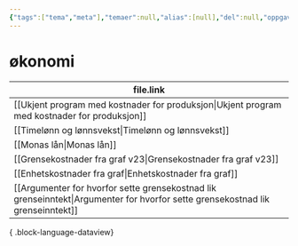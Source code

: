 ```yaml
---
{"tags":["tema","meta"],"temaer":null,"alias":[null],"del":null,"oppgave":null,"fag":null,"eksamen":null,"dg-publish":true,"title":"økonomi","date":"2023-06-01","modified":"2023-06-01","permalink":"/temaer/okonomi/","dgPassFrontmatter":true}
---
```



# økonomi
| file.link                                                                                                                         |
| --------------------------------------------------------------------------------------------------------------------------------- |
| [[Ukjent program med kostnader for produksjon\|Ukjent program med kostnader for produksjon]]                                   |
| [[Timelønn og lønnsvekst\|Timelønn og lønnsvekst]]                                                                             |
| [[Monas lån\|Monas lån]]                                                                                                       |
| [[Grensekostnader fra graf v23\|Grensekostnader fra graf v23]]                                                                 |
| [[Enhetskostnader fra graf\|Enhetskostnader fra graf]]                                                                         |
| [[Argumenter for hvorfor sette grensekostnad lik grenseinntekt\|Argumenter for hvorfor sette grensekostnad lik grenseinntekt]] |

{ .block-language-dataview}
